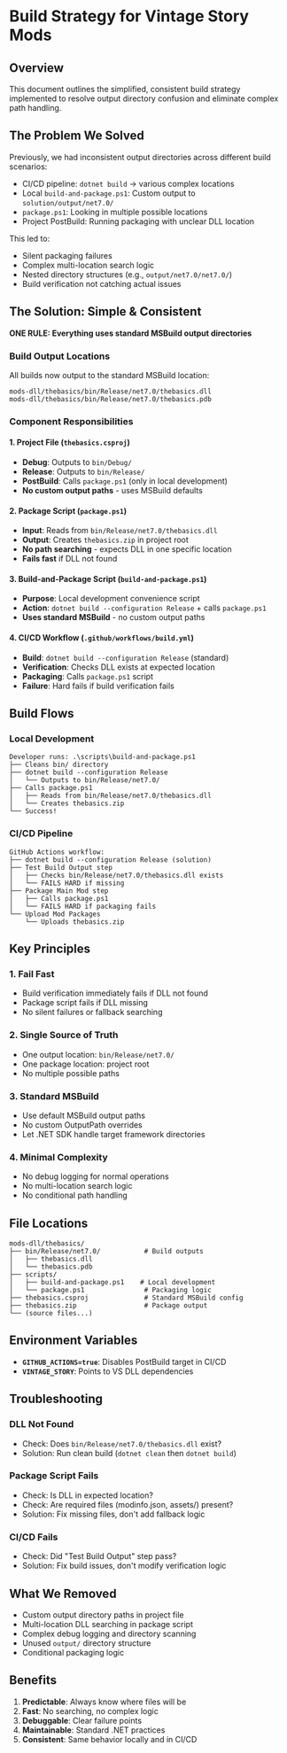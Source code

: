 # Build Strategy for Vintage Story Mods

## Overview

This document outlines the simplified, consistent build strategy implemented to resolve output directory confusion and eliminate complex path handling.

## The Problem We Solved

Previously, we had inconsistent output directories across different build scenarios:
- CI/CD pipeline: `dotnet build` → various complex locations
- Local `build-and-package.ps1`: Custom output to `solution/output/net7.0/`  
- `package.ps1`: Looking in multiple possible locations
- Project PostBuild: Running packaging with unclear DLL location

This led to:
- Silent packaging failures
- Complex multi-location search logic
- Nested directory structures (e.g., `output/net7.0/net7.0/`)
- Build verification not catching actual issues

## The Solution: Simple & Consistent

**ONE RULE: Everything uses standard MSBuild output directories**

### Build Output Locations

All builds now output to the standard MSBuild location:
```
mods-dll/thebasics/bin/Release/net7.0/thebasics.dll
mods-dll/thebasics/bin/Release/net7.0/thebasics.pdb
```

### Component Responsibilities

#### 1. Project File (`thebasics.csproj`)
- **Debug**: Outputs to `bin/Debug/`
- **Release**: Outputs to `bin/Release/`
- **PostBuild**: Calls `package.ps1` (only in local development)
- **No custom output paths** - uses MSBuild defaults

#### 2. Package Script (`package.ps1`)
- **Input**: Reads from `bin/Release/net7.0/thebasics.dll`
- **Output**: Creates `thebasics.zip` in project root
- **No path searching** - expects DLL in one specific location
- **Fails fast** if DLL not found

#### 3. Build-and-Package Script (`build-and-package.ps1`)
- **Purpose**: Local development convenience script
- **Action**: `dotnet build --configuration Release` + calls `package.ps1`
- **Uses standard MSBuild** - no custom output paths

#### 4. CI/CD Workflow (`.github/workflows/build.yml`)
- **Build**: `dotnet build --configuration Release` (standard)
- **Verification**: Checks DLL exists at expected location
- **Packaging**: Calls `package.ps1` script
- **Failure**: Hard fails if build verification fails

## Build Flows

### Local Development
```
Developer runs: .\scripts\build-and-package.ps1
├── Cleans bin/ directory
├── dotnet build --configuration Release
│   └── Outputs to bin/Release/net7.0/
├── Calls package.ps1
│   ├── Reads from bin/Release/net7.0/thebasics.dll
│   └── Creates thebasics.zip
└── Success!
```

### CI/CD Pipeline
```
GitHub Actions workflow:
├── dotnet build --configuration Release (solution)
├── Test Build Output step
│   ├── Checks bin/Release/net7.0/thebasics.dll exists
│   └── FAILS HARD if missing
├── Package Main Mod step
│   ├── Calls package.ps1
│   └── FAILS HARD if packaging fails
└── Upload Mod Packages
    └── Uploads thebasics.zip
```

## Key Principles

### 1. **Fail Fast**
- Build verification immediately fails if DLL not found
- Package script fails if DLL missing
- No silent failures or fallback searching

### 2. **Single Source of Truth**
- One output location: `bin/Release/net7.0/`
- One package location: project root
- No multiple possible paths

### 3. **Standard MSBuild**
- Use default MSBuild output paths
- No custom OutputPath overrides
- Let .NET SDK handle target framework directories

### 4. **Minimal Complexity**
- No debug logging for normal operations
- No multi-location search logic
- No conditional path handling

## File Locations

```
mods-dll/thebasics/
├── bin/Release/net7.0/           # Build outputs
│   ├── thebasics.dll
│   └── thebasics.pdb
├── scripts/
│   ├── build-and-package.ps1    # Local development
│   └── package.ps1               # Packaging logic
├── thebasics.csproj              # Standard MSBuild config
├── thebasics.zip                 # Package output
└── (source files...)
```

## Environment Variables

- **`GITHUB_ACTIONS=true`**: Disables PostBuild target in CI/CD
- **`VINTAGE_STORY`**: Points to VS DLL dependencies

## Troubleshooting

### DLL Not Found
- Check: Does `bin/Release/net7.0/thebasics.dll` exist?
- Solution: Run clean build (`dotnet clean` then `dotnet build`)

### Package Script Fails
- Check: Is DLL in expected location?
- Check: Are required files (modinfo.json, assets/) present?
- Solution: Fix missing files, don't add fallback logic

### CI/CD Fails
- Check: Did "Test Build Output" step pass?
- Solution: Fix build issues, don't modify verification logic

## What We Removed

- Custom output directory paths in project file
- Multi-location DLL searching in package script
- Complex debug logging and directory scanning
- Unused `output/` directory structure
- Conditional packaging logic

## Benefits

1. **Predictable**: Always know where files will be
2. **Fast**: No searching, no complex logic
3. **Debuggable**: Clear failure points
4. **Maintainable**: Standard .NET practices
5. **Consistent**: Same behavior locally and in CI/CD 